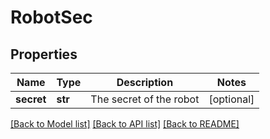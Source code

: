 # RobotSec

## Properties
Name | Type | Description | Notes
------------ | ------------- | ------------- | -------------
**secret** | **str** | The secret of the robot | [optional] 

[[Back to Model list]](../README.md#documentation-for-models) [[Back to API list]](../README.md#documentation-for-api-endpoints) [[Back to README]](../README.md)


